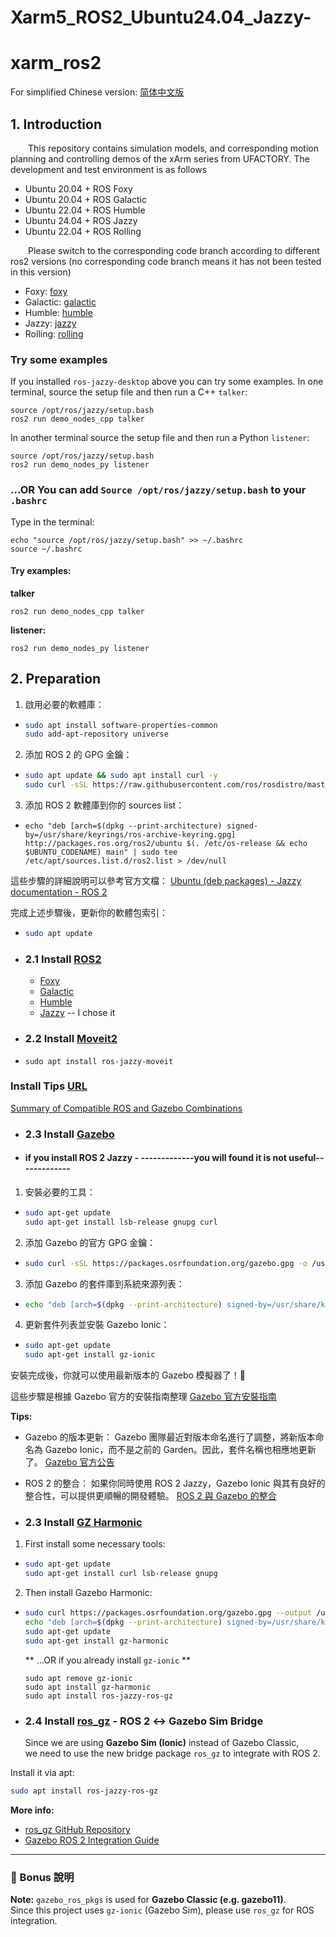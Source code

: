 # Xarm5_ROS2_Ubuntu24.04_Jazzy-

# xarm_ros2

For simplified Chinese version: [简体中文版](./ReadMe_cn.md)

## 1. Introduction

&ensp;&ensp;&ensp;&ensp;This repository contains simulation models, and corresponding motion planning and controlling demos of the xArm series from UFACTORY. The development and test environment is as follows
- Ubuntu 20.04 + ROS Foxy
- Ubuntu 20.04 + ROS Galactic
- Ubuntu 22.04 + ROS Humble
- Ubuntu 24.04 + ROS Jazzy
- Ubuntu 22.04 + ROS Rolling

&ensp;&ensp;&ensp;&ensp;Please switch to the corresponding code branch according to different ros2 versions (no corresponding code branch means it has not been tested in this version)
- Foxy: [foxy](https://github.com/xArm-Developer/xarm_ros2/tree/foxy)
- Galactic: [galactic](https://github.com/xArm-Developer/xarm_ros2/tree/galactic)
- Humble: [humble](https://github.com/xArm-Developer/xarm_ros2/tree/humble)
- Jazzy: [jazzy](https://github.com/xArm-Developer/xarm_ros2/tree/jazzy)
- Rolling: [rolling](https://github.com/xArm-Developer/xarm_ros2/tree/rolling)

### Try some examples
If you installed `ros-jazzy-desktop` above you can try some examples.
In one terminal, source the setup file and then run a C++ `talker`:
```
source /opt/ros/jazzy/setup.bash
ros2 run demo_nodes_cpp talker
```
In another terminal source the setup file and then run a Python `listener`:
```
source /opt/ros/jazzy/setup.bash
ros2 run demo_nodes_py listener
```
### ...OR You can add `Source /opt/ros/jazzy/setup.bash` to your `.bashrc`
Type in the terminal:
```
echo "source /opt/ros/jazzy/setup.bash" >> ~/.bashrc
source ~/.bashrc
```
#### Try examples:
**talker**
```
ros2 run demo_nodes_cpp talker
```
**listener:**
```
ros2 run demo_nodes_py listener
```
## 2. Preparation

1. 啟用必要的軟體庫：

- ``` bash
  sudo apt install software-properties-common
  sudo add-apt-repository universe
  ```
2. 添加 ROS 2 的 GPG 金鑰：
- ``` bash 
  sudo apt update && sudo apt install curl -y
  sudo curl -sSL https://raw.githubusercontent.com/ros/rosdistro/master/ros.key -o /usr/share/keyrings/    ros-archive-keyring.gpg
  ```
3. 添加 ROS 2 軟體庫到你的 sources list：
- ```
  echo "deb [arch=$(dpkg --print-architecture) signed-by=/usr/share/keyrings/ros-archive-keyring.gpg] http://packages.ros.org/ros2/ubuntu $(. /etc/os-release && echo $UBUNTU_CODENAME) main" | sudo tee /etc/apt/sources.list.d/ros2.list > /dev/null
  ```

這些步驟的詳細說明可以參考官方文檔：
[Ubuntu (deb packages) - Jazzy documentation - ROS 2](https://docs.ros.org/en/jazzy/Installation/Ubuntu-Install-Debs.html)



完成上述步驟後，更新你的軟體包索引：
- ```bash
  sudo apt update
  ```

- ### 2.1 Install [ROS2](https://docs.ros.org/) 
  - [Foxy](https://docs.ros.org/en/ros2_documentation/foxy/Installation.html)
  - [Galactic](https://docs.ros.org/en/ros2_documentation/galactic/Installation.html)
  - [Humble](https://docs.ros.org/en/ros2_documentation/humble/Installation.html)
  - [Jazzy](https://docs.ros.org/en/ros2_documentation/jazzy/Installation.html) -- I chose it

- ### 2.2 Install [Moveit2](https://moveit.ros.org/install-moveit2/binary/)
- ```
  sudo apt install ros-jazzy-moveit
  ```

### Install Tips [URL](https://gazebosim.org/docs/all/getstarted/)
[Summary of Compatible ROS and Gazebo Combinations](https://gazebosim.org/docs/latest/ros_installation/)

- ### 2.3 Install [Gazebo](https://classic.gazebosim.org/tutorials?tut=install_ubuntu)


- #### if you install ROS 2 Jazzy - ******************-------------you will found it is not useful-------------******************

1. 安裝必要的工具：
- ```bash
  sudo apt-get update
  sudo apt-get install lsb-release gnupg curl
  ```
2. 添加 Gazebo 的官方 GPG 金鑰：
- ```bash
  sudo curl -sSL https://packages.osrfoundation.org/gazebo.gpg -o /usr/share/keyrings/pkgs-osrf-archive-keyring.gpg
  ```
3. 添加 Gazebo 的套件庫到系統來源列表：
- ```bash
  echo "deb [arch=$(dpkg --print-architecture) signed-by=/usr/share/keyrings/pkgs-osrf-archive-keyring.gpg] http://packages.osrfoundation.org/gazebo/ubuntu-stable $(lsb_release -cs) main" | sudo tee /etc/apt/sources.list.d/gazebo-stable.list > /dev/null
  ```
4. 更新套件列表並安裝 Gazebo Ionic：
- ```bash
  sudo apt-get update
  sudo apt-get install gz-ionic
  ```

安裝完成後，你就可以使用最新版本的 Gazebo 模擬器了！🚀

這些步驟是根據 Gazebo 官方的安裝指南整理 [Gazebo 官方安裝指南](https://gazebosim.org/docs/latest/install_ubuntu/)

**Tips:**
- Gazebo 的版本更新： Gazebo 團隊最近對版本命名進行了調整，將新版本命名為 Gazebo Ionic，而不是之前的 Garden。因此，套件名稱也相應地更新了。 [Gazebo 官方公告](https://gazebosim.org/docs/latest/getstarted/)
  
- ROS 2 的整合： 如果你同時使用 ROS 2 Jazzy，Gazebo Ionic 與其有良好的整合性，可以提供更順暢的開發體驗。 [ROS 2 與 Gazebo 的整合](https://github.com/gazebosim/docs/blob/master/ros_installation.md)

- ### 2.3 Install [GZ Harmonic](https://gazebosim.org/docs/harmonic/install_ubuntu/)

1. First install some necessary tools:
- ```bash
  sudo apt-get update
  sudo apt-get install curl lsb-release gnupg
  ```
2. Then install Gazebo Harmonic:
- ```bash
  sudo curl https://packages.osrfoundation.org/gazebo.gpg --output /usr/share/keyrings/pkgs-osrf-archive-keyring.gpg
  echo "deb [arch=$(dpkg --print-architecture) signed-by=/usr/share/keyrings/pkgs-osrf-archive-keyring.gpg] http://packages.osrfoundation.org/gazebo/ubuntu-stable $(lsb_release -cs) main" | sudo tee /etc/apt/sources.list.d/gazebo-stable.list > /dev/null
  sudo apt-get update
  sudo apt-get install gz-harmonic
  ```
  
  ** ...OR if you already install `gz-ionic` **
  ```
  sudo apt remove gz-ionic
  sudo apt install gz-harmonic
  sudo apt install ros-jazzy-ros-gz
  ```
  
- ### 2.4 Install [ros_gz](https://github.com/gazebosim/ros_gz) - ROS 2 ↔ Gazebo Sim Bridge

  Since we are using **Gazebo Sim (Ionic)** instead of Gazebo Classic,  
we need to use the new bridge package `ros_gz` to integrate with ROS 2.

Install it via apt:

```bash
sudo apt install ros-jazzy-ros-gz
```
**More info:**
- [ros_gz GitHub Repository](https://github.com/gazebosim/ros_gz)
- [Gazebo ROS 2 Integration Guide](https://gazebosim.org/docs/latest/ros_installation/)

---

### 💬 Bonus 說明
**Note:** 
`gazebo_ros_pkgs` is used for **Gazebo Classic (e.g. gazebo11)**.  
Since this project uses `gz-ionic` (Gazebo Sim), please use `ros_gz` for ROS integration.





